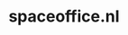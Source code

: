 ---
layout: post
title:  "spaceoffice.nl"
internal_url:  "/dutchgov/spaceoffice.nl.html"
subdomains_count: 5
all_subdomains_count: 5
urls_count: 3
ssl_rank: 0
http_rank: 25
url_link: /data/spaceoffice.nl/urls.txt
all_subdomains_link: /data/spaceoffice.nl/all_subdomains.txt
subdomains_link: /data/spaceoffice.nl/subdomains.txt
categories: dutchgov
---
